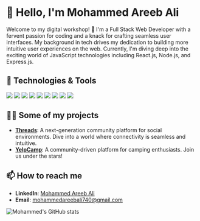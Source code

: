 # 👋 Hello, I'm Mohammed Areeb Ali

Welcome to my digital workshop! 🚀 I'm a Full Stack Web Developer with a fervent passion for coding and a knack for crafting seamless user interfaces. My background in tech drives my dedication to building more intuitive user experiences on the web. Currently, I'm diving deep into the exciting world of JavaScript technologies including React.js, Node.js, and Express.js.

## 🧰 Technologies & Tools

![](https://img.shields.io/badge/Code-JavaScript-informational?style=flat&logo=javascript&logoColor=white&color=2bbc8a)
![](https://img.shields.io/badge/Code-React-informational?style=flat&logo=react&logoColor=white&color=2bbc8a)
![](https://img.shields.io/badge/Code-Node.js-informational?style=flat&logo=node.js&logoColor=white&color=2bbc8a)
![](https://img.shields.io/badge/Code-Express.js-informational?style=flat&logo=express&logoColor=white&color=2bbc8a)
![](https://img.shields.io/badge/Code-Typescript-informational?style=flat&logo=typescript&logoColor=white&color=2bbc8a)
![](https://img.shields.io/badge/Tools-Docker-informational?style=flat&logo=docker&logoColor=white&color=2bbc8a)
![](https://img.shields.io/badge/Tools-Kubernetes-informational?style=flat&logo=kubernetes&logoColor=white&color=2bbc8a)
![](https://img.shields.io/badge/Tools-MongoDB-informational?style=flat&logo=mongodb&logoColor=white&color=2bbc8a)
![](https://img.shields.io/badge/Cloud-AWS-informational?style=flat&logo=amazon-aws&logoColor=white&color=2bbc8a)

## 👨‍💻 Some of my projects

- **[Threads](https://threads-sable-phi.vercel.app)**: A next-generation community platform for social environments. Dive into a world where connectivity is seamless and intuitive.
- **[YelpCamp](https://github.com/mohammedareebali/camping)**: A community-driven platform for camping enthusiasts. Join us under the stars!

## 📫 How to reach me

- **LinkedIn**: [Mohammed Areeb Ali](https://linkedin.com/in/yourusername)
- **Email**: [mohammedareebali740@gmail.com](mailto:mohammedareebali740@gmail.com)

![Mohammed's GitHub stats](https://github-readme-stats.vercel.app/api?username=mohammedareebali&show_icons=true&theme=radical)


